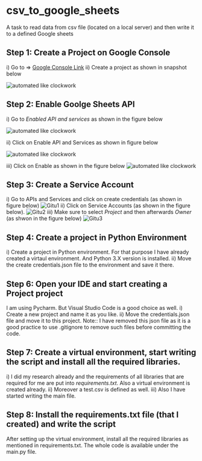 # csv_to_google_sheets
 A task to read data from csv file (located on a local server) and then write it to a defined Google sheets
 
## Step 1: Create a Project on Google Console
i) Go to  => [Google Console Link](https://console.developers.google.com) 
ii) Create a project as shown in snapshot below

![automated like clockwork](https://user-images.githubusercontent.com/107587130/189553687-24fbfa44-1d7b-4150-a579-2c8b7ec13132.JPG)

## Step 2: Enable Goolge Sheets API
i) Go to _Enabled API and services_ as shown in the figure below

![automated like clockwork](https://user-images.githubusercontent.com/107587130/189553647-4d12099e-222b-4f9c-a1ab-0ad69bd7917a.JPG)

ii) Click on Enable API and Services as shown in figure below 

![automated like clockwork](https://user-images.githubusercontent.com/107587130/189553706-2a621f59-6d2d-435a-b908-270dc37c7ec8.JPG)

iii) Click on Enable as shown in the figure below
![automated like clockwork](https://user-images.githubusercontent.com/107587130/189553730-ba05cf19-55db-41a2-a567-f1588ebb1e59.JPG)

## Step 3: Create a Service Account 
i) Go to APIs and Services and click on create credentials (as shown in figure below)
![Gitu1](https://user-images.githubusercontent.com/107587130/190009791-4fc75664-04a2-4385-98e2-5856ebd22ada.JPG)
ii) Click on Service Accounts (as shown in the figure below). 
![Gitu2](https://user-images.githubusercontent.com/107587130/190009802-6e003c93-b393-4f90-af5e-6d306b7d6a6e.JPG)
iii) Make sure to select _Project_ and then afterwards _Owner_ (as shwon in the figure below)
![Gitu3](https://user-images.githubusercontent.com/107587130/190009810-b930b6a2-de5b-4ea5-b741-2fb47f77f8f9.JPG)

## Step 4: Create a project in Python Environment
i) Create a project in Python environment. For that purpose I have already created a virtaul environment. And Python 3.X version is installed. 
ii) Move the create credentials.json file to the environment and save it there. 

## Step 6: Open your IDE and start creating a Project project
I am using Pycharm. But Visual Studio Code is a good choice as well. 
i) Create a new project and name it as you like. 
ii) Move the credentials.json file and move it to this project.
Note:: I have removed this json file as it is a good practice to use .gitignore to remove such files before committing the code. 

## Step 7: Create a virtual environment, start writing the script and install all the required libraries. 
i) I did my research already and the requirements of all libraries that are required for me are put into *requirements.txt*. Also a virtual environment is created already. 
ii) Moreover a test.csv is defined as well. 
iii) Also I have started writing the main file. 

## Step 8: Install the requirements.txt file (that I created) and write the script
After setting up the virtual environment, install all the required libraries as mentioned in requirements.txt. The whole code is available under the main.py file. 



